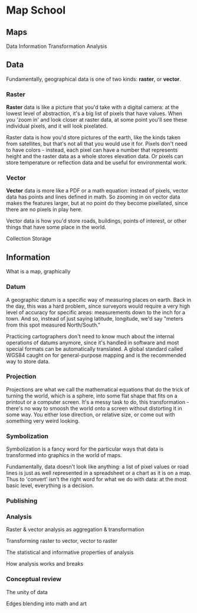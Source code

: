 # Map School

## Maps

Data
Information
Transformation
Analysis

## Data

Fundamentally, geographical data is one of two kinds: **raster**, or **vector**.

### Raster

**Raster** data is like a picture that you'd take with a digital camera: at the lowest level of abstraction, it's a big list of pixels that have values. When you 'zoom in' and look closer at raster data, at some point you'll see these individual pixels, and it will look pixelated.

Raster data is how you'd store pictures of the earth, like the kinds taken from satellites, but that's not all that you would use it for. Pixels don't need to have colors - instead, each pixel can have a number that represents height and the raster data as a whole stores elevation data. Or pixels can store temperature or reflection data and be useful for environmental work.

### Vector

**Vector** data is more like a PDF or a math equation: instead of pixels, vector data has points and lines defined in math. So zooming in on vector data makes the features larger, but at no point do they become pixellated, since there are no pixels in play here.

Vector data is how you'd store roads, buildings, points of interest, or other things that have some place in the world.

Collection
Storage

## Information

What is a map, graphically

### Datum

A geographic datum is a specific way of measuring places on earth. Back in the day, this was a hard problem, since surveyors would require a very high level of accuracy for specific areas: measurements down to the inch for a town. And so, instead of just saying latitude, longitude, we'd say "meters from this spot measured North/South."

Practicing cartographers don't need to know much about the internal operations of datums anymore, since it's handled in software and most special formats can be automatically translated. A global standard called WGS84 caught on for general-purpose mapping and is the recommended way to store data.

### Projection

Projections are what we call the mathematical equations that do the trick of turning the world, which is a sphere, into some flat shape that fits on a printout or a computer screen. It's a messy task to do, this transformation - there's no way to smoosh the world onto a screen without distorting it in some way. You either lose direction, or relative size, or come out with something very weird looking.

### Symbolization

Symbolization is a fancy word for the particular ways that data is transformed into graphics in the world of maps.

Fundamentally, data doesn't look like anything: a list of pixel values or road lines is just as well represented in a spreadsheet or a chart as it is on a map. Thus to 'convert' isn't the right word for what we do with data: at the most basic level, everything is a decision.

### Publishing

### Analysis

Raster & vector analysis as aggregation & transformation

Transforming raster to vector, vector to raster

The statistical and informative properties of analysis

How analysis works and breaks

### Conceptual review

The unity of data

Edges blending into math and art
